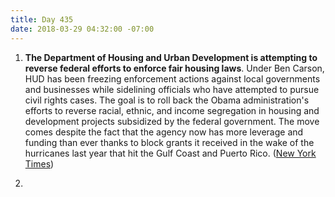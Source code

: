 ```yaml
---
title: Day 435
date: 2018-03-29 04:32:00 -07:00
---
```


1. **The Department of Housing and Urban Development is attempting to reverse federal efforts to enforce fair housing laws**. Under Ben Carson, HUD has been freezing enforcement actions against local governments and businesses while sidelining officials who have attempted to pursue civil rights cases. The goal is to roll back the Obama administration's efforts to reverse racial, ethnic, and income segregation in housing and development projects subsidized by the federal government. The move comes despite the fact that the agency now has more leverage and funding than ever thanks to block grants it received in the wake of the hurricanes last year that hit the Gulf Coast and Puerto Rico. ([New York Times](https://www.nytimes.com/2018/03/28/us/ben-carson-hud-fair-housing-discrimination.html))

2. 